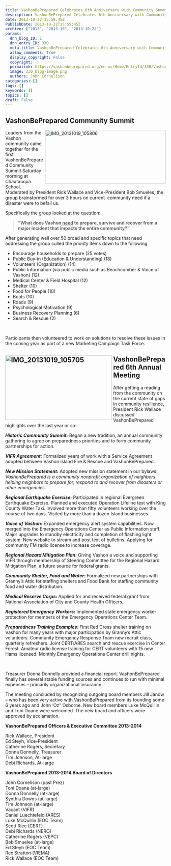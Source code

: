 ```yaml
---
title: VashonBePrepared Celebrates 6th Anniversary with Community Summit
description: VashonBePrepared Celebrates 6th Anniversary with Community Summit
date: 2013-10-22T15:59:45Z
PublishDate: 2013-10-22T15:59:45Z
archive: ["2013", "2013-10", "2013-10-22"]
params:
  dnn_blog_ID: 1
  dnn_entry_ID: 330
  meta_title: VashonBePrepared Celebrates 6th Anniversary with Community Summit
  allow_comments: True
  display_copyright: False
  copyright:
  permalink: https://vashonbeprepared.org/en-us/Home/EntryId/330/VashonBePrepared-Celebrates-6th-Anniversary-with-Community-Summit
  image: 330_blog-image.png
  authors: John Cornelison
categories: []
tags: []
keywords: []
topics: []
draft: False
---
```


<h2>VashonBePrepared Community Summit</h2>  <p><a href="./images/330/Windows-Live-Writer-VashonBePrepared-Celebrates-6th-Annual-M_7026-IMG_20131019_105806_2.jpg"><img title="IMG_20131019_105806" style="border-top: 0px; border-right: 0px; background-image: none; border-bottom: 0px; float: right; padding-top: 0px; padding-left: 0px; margin: 0px 0px 5px 5px; border-left: 0px; display: inline; padding-right: 0px" border="0" alt="IMG_20131019_105806" align="right" src="./images/330/Windows-Live-Writer-VashonBePrepared-Celebrates-6th-Annual-M_7026-IMG_20131019_105806_thumb.jpg" width="379" height="168" /></a>Leaders from the Vashon community came together for the first VashonBePrepared Community Summit Saturday morning at Chautauqua School. Moderated by President Rick Wallace and Vice-President Bob Smueles, the group brainstormed for over 3 hours on current&#160; community need if a disaster were to befall us.</p>  <p>Specifically the group looked at the question:</p>  <blockquote>   <p><strong>“What does Vashon <u>need</u> to prepare, survive and recover from a major incident that impacts the entire community?”</strong></p> </blockquote>  <p>After generating well over 50 broad and specific topics that need addressing the group culled the priority items down to the following:</p>  <ul>   <li>Encourage households to prepare (25 votes)</li>    <li>Public Buy-in (Education &amp; Understanding) (18)</li>    <li>Volunteers (Organization) (14)</li>    <li>Public Information (via public media such as Beachcomber &amp; Voice of Vashon) (12)</li>    <li>Medical Center &amp; Field Hospital (12)</li>    <li>Shelter (10)</li>    <li>Food for People (10)</li>    <li>Boats (10)</li>    <li>Roads (9)</li>    <li>Psychological Motivation (9)</li>    <li>Business Recovery Planning (6)</li>    <li>Search &amp; Rescue (2)</li> </ul>  <p>&#160;</p>  <p>Participants then volunteered to work on solutions to resolve these issues in the coming year as part of a new Marketing Campaign Task Force.</p>  <h2><a href="./images/330/Windows-Live-Writer-VashonBePrepared-Celebrates-6th-Annual-M_7026-IMG_20131019_105705_2.jpg"><img title="IMG_20131019_105705" style="border-top: 0px; border-right: 0px; background-image: none; border-bottom: 0px; float: left; padding-top: 0px; padding-left: 0px; margin: 0px 5px 5px 0px; border-left: 0px; display: inline; padding-right: 0px" border="0" alt="IMG_20131019_105705" align="left" src="./images/330/Windows-Live-Writer-VashonBePrepared-Celebrates-6th-Annual-M_7026-IMG_20131019_105705_thumb.jpg" width="334" height="203" /></a>VashonBePrepared 6th Annual Meeting</h2>  <p>After getting a reading from the community on the current state of gaps in community resilience, President Rick Wallace discussed VashonBePrepared highlights over the last year or so:</p>  <p><em><strong>Historic Community Summit:</strong></em> Began a new tradition, an annual community gathering to agree on preparedness priorities and to form community partnerships for action.</p>  <p><em><strong>VIFR Agreement:</strong></em> Formalized years of work with a Service Agreement adopted between Vashon Island Fire &amp; Rescue and VashonBePrepared.</p>  <p><em><strong>New Mission Statement:</strong></em> Adopted new mission statement in our bylaws: <em>VashonBePrepared is a community nonprofit organization of neighbors helping neighbors to prepare for, respond to and recover from disasters or other emergencies.</em></p>  <p><em><strong>Regional Earthquake Exercise:</strong></em> Participated in regional Evergreen Earthquake Exercise. Planned and executed Operation Lifeline test with King County Water Taxi. Involved more than fifty volunteers working over the course of two days. Visited by more than a dozen Island businesses.</p>  <p><em><strong>Voice of Vashon:</strong></em> Expanded emergency alert system capabilities. Now merged into the Emergency Operations Center as Public Information staff. Major upgrades to standby electricity and completion of flashing light system. New website to stream and post text of bulletins. Applying for community FM radio license to increase coverage.</p>  <p><em><strong>Regional Hazard Mitigation Plan:</strong></em> Giving Vashon a voice and supporting VIFR through membership of Steering Committee for the Regional Hazard Mitigation Plan, a future source for federal grants.</p>  <p><em><strong>Community Shelter, Food and Water:</strong></em> Formalized new partnerships with Granny’s Attic for staffing shelters and Food Bank for staffing community food and water distribution.</p>  <p><strong><em>Medical Reserve Corps:</em> </strong>Applied for and received federal grant from National Association of City and County Health Officers.</p>  <p><em><strong>Registered Emergency Workers:</strong></em> Implemented state emergency worker protection for members of the Emergency Operations Center Team.</p>  <p><strong><em>Preparedness Training Examples:</em> </strong>First Red Cross shelter training on Vashon for many years with major participation by Granny’s Attic volunteers. Community Emergency Response Team new recruit class, quarterly refreshers. Joint CERT/ARES search and rescue exercise in Center Forest. Amateur radio license training for CERT volunteers with 15 new Hams licensed. Monthly Emergency Operations Center drill nights.</p>  <p>&#160;</p>  <p>Treasurer Donna Donnelly provided a financial report. VashonBePrepared finally has several stable funding sources and continues to run with minimal expenses – primarily organizational insurance. </p>  <p>The meeting concluded by recognizing outgoing board members Jill Janow – who has been very active with VashonBePrepared from its founding some 6 years ago and John ‘Oz” Osborne. New board members Luke McQuillin and Toni Doane were welcomed. The new board and officers were approved by acclamation.</p>  <p><strong>VashonBePrepared Officers &amp; Executive Committee 2013-2014</strong></p>  <p>Rick Wallace, President   <br />Ed Steyh, Vice-President    <br />Catherine Rogers, Secretary    <br />Donna Donnelly, Treasurer    <br />Tim Johnson, At-large    <br />Debi Richards, At-large</p>  <p><b>VashonBePrepared 2013-2014 Board of Directors</b></p>  <p>John Cornelison (past Prez)   <br />Toni Doane (at-large)    <br />Donna Donnelly (at-large)    <br />Synthia Downs (at-large)    <br />Tim Johnson (at-large)    <br />Vacant (VIFR)    <br />Daniel Luechtefeld (ARES)    <br />Luke McQuillin (EOC Team)    <br />Scott Rice (CERT)    <br />Debi Richards (NERO)    <br />Catherine Rogers (VEPC)    <br />Bob Smueles (at-large)    <br />Ed Steyh (EOC Team)    <br />Rex Stratton (VIEMA)    <br />Rick Wallace (EOC Team)</p>
